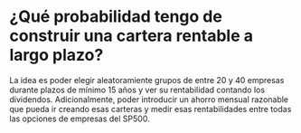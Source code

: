 # ¿Qué probabilidad tengo de construir una cartera rentable a largo plazo?
La idea es poder elegir aleatoramiente grupos de entre 20 y 40 empresas durante plazos de mínimo 15 años y ver su rentabilidad contando los dividendos.
Adicionalmente, poder introducir un ahorro mensual razonable que pueda ir creando esas carteras y medir esas rentabilidades entre todas las opciones de empresas del SP500.


